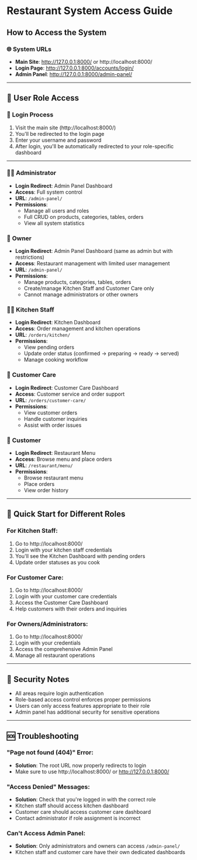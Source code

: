 # Restaurant System Access Guide

## How to Access the System

### 🌐 **System URLs**
- **Main Site**: http://127.0.0.1:8000/ or http://localhost:8000/
- **Login Page**: http://127.0.0.1:8000/accounts/login/
- **Admin Panel**: http://127.0.0.1:8000/admin-panel/

---

## 👥 **User Role Access**

### 🔑 **Login Process**
1. Visit the main site (http://localhost:8000/)
2. You'll be redirected to the login page
3. Enter your username and password
4. After login, you'll be automatically redirected to your role-specific dashboard

---

### 👨‍💼 **Administrator**
- **Login Redirect**: Admin Panel Dashboard
- **Access**: Full system control
- **URL**: `/admin-panel/`
- **Permissions**: 
  - Manage all users and roles
  - Full CRUD on products, categories, tables, orders
  - View all system statistics

### 👑 **Owner**
- **Login Redirect**: Admin Panel Dashboard (same as admin but with restrictions)
- **Access**: Restaurant management with limited user management
- **URL**: `/admin-panel/`
- **Permissions**: 
  - Manage products, categories, tables, orders
  - Create/manage Kitchen Staff and Customer Care only
  - Cannot manage administrators or other owners

### 👨‍🍳 **Kitchen Staff**
- **Login Redirect**: Kitchen Dashboard
- **Access**: Order management and kitchen operations
- **URL**: `/orders/kitchen/`
- **Permissions**: 
  - View pending orders
  - Update order status (confirmed → preparing → ready → served)
  - Manage cooking workflow

### 👥 **Customer Care**
- **Login Redirect**: Customer Care Dashboard  
- **Access**: Customer service and order support
- **URL**: `/orders/customer-care/`
- **Permissions**: 
  - View customer orders
  - Handle customer inquiries
  - Assist with order issues

### 🛒 **Customer**
- **Login Redirect**: Restaurant Menu
- **Access**: Browse menu and place orders
- **URL**: `/restaurant/menu/`
- **Permissions**: 
  - Browse restaurant menu
  - Place orders
  - View order history

---

## 🚀 **Quick Start for Different Roles**

### For Kitchen Staff:
1. Go to http://localhost:8000/
2. Login with your kitchen staff credentials
3. You'll see the Kitchen Dashboard with pending orders
4. Update order statuses as you cook

### For Customer Care:
1. Go to http://localhost:8000/
2. Login with your customer care credentials  
3. Access the Customer Care Dashboard
4. Help customers with their orders and inquiries

### For Owners/Administrators:
1. Go to http://localhost:8000/
2. Login with your credentials
3. Access the comprehensive Admin Panel
4. Manage all restaurant operations

---

## 🔐 **Security Notes**

- All areas require login authentication
- Role-based access control enforces proper permissions
- Users can only access features appropriate to their role
- Admin panel has additional security for sensitive operations

---

## 🆘 **Troubleshooting**

### "Page not found (404)" Error:
- **Solution**: The root URL now properly redirects to login
- Make sure to use http://localhost:8000/ or http://127.0.0.1:8000/

### "Access Denied" Messages:
- **Solution**: Check that you're logged in with the correct role
- Kitchen staff should access kitchen dashboard
- Customer care should access customer care dashboard
- Contact administrator if role assignment is incorrect

### Can't Access Admin Panel:
- **Solution**: Only administrators and owners can access `/admin-panel/`
- Kitchen staff and customer care have their own dedicated dashboards